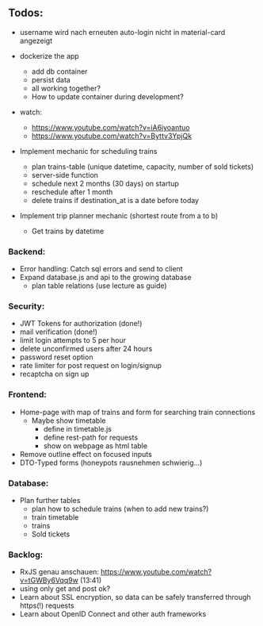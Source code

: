 ## Todos:
- username wird nach erneuten auto-login nicht in material-card angezeigt

- dockerize the app
    - add db container
    - persist data
    - all working together?
    - How to update container during development?

- watch:
    - https://www.youtube.com/watch?v=iA6iyoantuo
    - https://www.youtube.com/watch?v=Byttv3YpjQk

- Implement mechanic for scheduling trains
    - plan trains-table (unique datetime, capacity, number of sold tickets)
    - server-side function
    - schedule next 2 months (30 days) on startup
    - reschedule after 1 month
    - delete trains if destination_at is a date before today

- Implement trip planner mechanic (shortest route from a to b)
    - Get trains by datetime

### Backend:
- Error handling: Catch sql errors and send to client
- Expand database.js and api to the growing database
    - plan table relations (use lecture as guide)

### Security:
- JWT Tokens for authorization (done!)
- mail verification (done!)	 
- limit login attempts to 5 per hour
- delete unconfirmed users after 24 hours
- password reset option
- rate limiter for post request on login/signup
- recaptcha on sign up

### Frontend:
- Home-page with map of trains and form for searching train connections 
    - Maybe show timetable 
        - define in timetable.js
        - define rest-path for requests
        - show on webpage as html table
- Remove outline effect on focused inputs
- DTO-Typed forms (honeypots rausnehmen schwierig...)

### Database:
- Plan further tables
    - plan how to schedule trains (when to add new trains?)
    - train timetable
    - trains 
    - Sold tickets


### Backlog:
- RxJS genau anschauen: https://www.youtube.com/watch?v=tGWBy6Vqq9w (13:41)
- using only get and post ok?
- Learn about SSL encryption, so data can be safely transferred through https(!) requests
- Learn about OpenID Connect and other auth frameworks
